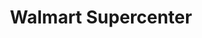 ---
title: "Walmart Supercenter"
url: /hamilton/walmart-supercenter-main-street/
shop: Supermarkt
---